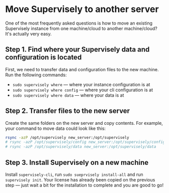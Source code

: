 # Move Supervisely to another server

One of the most frequently asked questions is how to move an existing Supervisely instance from one machine/cloud to another machine/cloud? It's actually very easy.

## Step 1. Find where your Supervisely data and configuration is located

First, we need to transfer data and configuration files to the new machine. Run the following commands:

- `sudo supervisely where` — where your instance configuration is at
- `sudo supervisely where config` — where your cli configuration is at
- `sudo supervisely where data` — where your data is at

## Step 2. Transfer files to the new server

Create the same folders on the new server and copy contents. For example, your command to move data could look like this:

```bash
rsync -azP /opt/supervisely new_server:/opt/supervisely
# rsync -azP /opt/supervisely/config new_server:/opt/supervisely/config
# rsync -azP /opt/supervisely/data new_server:/opt/supervisely/data
```

## Step 3. Install Supervisely on a new machine

Install `supervisely-cli`, run `sudo sueprvisely install-all` and run `supervisely init`. Your license has already been copied on the previous step — just wait a bit for the installation to complete and you are good to go!
